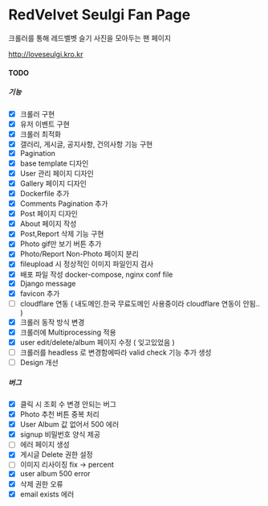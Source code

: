 # RedVelvet Seulgi Fan Page

크롤러를 통해 레드벨벳 슬기 사진을 모아두는 팬 페이지 

http://loveseulgi.kro.kr


#### TODO
##### 기능
- [x] 크롤러 구현
- [x] 유저 이벤트 구현
- [x] 크롤러 최적화
- [x] 갤러리, 게시글, 공지사항, 건의사항 기능 구현
- [x] Pagination
- [x] base template 디자인
- [x] User 관리 페이지 디자인
- [x] Gallery 페이지 디자인
- [x] Dockerfile 추가
- [x] Comments Pagination 추가
- [x] Post 페이지 디자인
- [x] About 페이지 작성
- [x] Post,Report 삭제 기능 구현
- [x] Photo gif만 보기 버튼 추가
- [x] Photo/Report Non-Photo 페이지 분리
- [x] fileupload 시 정상적인 이미지 파일인지 검사
- [x] 배포 파일 작성 docker-compose, nginx conf file
- [x] Django message
- [x] favicon 추가
- [ ] cloudflare 연동 ( 내도메인.한국 무료도메인 사용중이라 cloudflare 연동이 안됨.. )
- [x] 크롤러 동작 방식 변경
- [x] 크롤러에 Multiprocessing 적용
- [x] user edit/delete/album 페이지 수정 ( 잊고있었음 )
- [ ] 크롤러를 headless 로 변경함에따라 valid check 기능 추가 생성
- [ ] Design 개선

##### 버그
- [x] 클릭 시 조회 수 변경 안되는 버그 
- [x] Photo 추천 버튼 중복 처리
- [x] User Album 값 없어서 500 에러
- [x] signup 비밀번호 양식 제공
- [ ] 에러 페이지 생성
- [x] 게시글 Delete 권한 설정
- [ ] 이미지 리사이징 fix -> percent
- [x] user album 500 error
- [x] 삭제 권한 오류
- [x] email exists 에러
